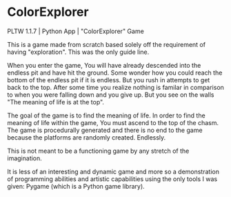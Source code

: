 # ColorExplorer
PLTW 1.1.7 | Python App | "ColorExplorer" Game

This is a game made from scratch based solely off the requirement of having "exploration". This was the only guide line.


When you enter the game, You will have already descended into the endless pit and have hit the ground. Some wonder how you could reach the bottom of the endless pit if it is endless. But you rush in attempts to get back to the top. After some time you realize nothing is familar in comparison to when you were falling down and you give up. But you see on the walls "The meaning of life is at the top".

The goal of the game is to find the meaning of life. In order to find the meaning of life within the game, You must ascend to the top of the chasm. The game is procedurally generated and there is no end to the game because the platforms are randomly created. Endlessly.

This is not meant to be a functioning game by any stretch of the imagination.

It is less of an interesting and dynamic game and more so a demonstration of programming abilities and artistic capabilities using the only tools I was given: Pygame (which is a Python game library).
